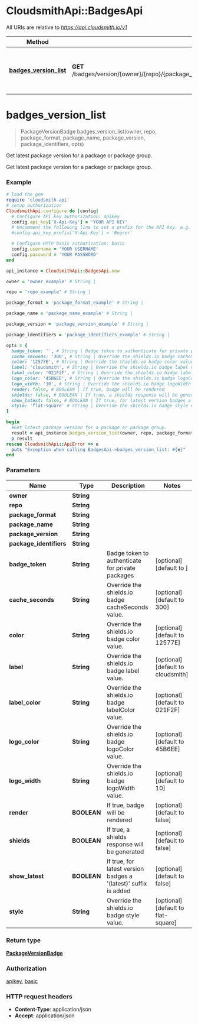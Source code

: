 # CloudsmithApi::BadgesApi

All URIs are relative to *https://api.cloudsmith.io/v1*

Method | HTTP request | Description
------------- | ------------- | -------------
[**badges_version_list**](BadgesApi.md#badges_version_list) | **GET** /badges/version/{owner}/{repo}/{package_format}/{package_name}/{package_version}/{package_identifiers}/ | Get latest package version for a package or package group.


# **badges_version_list**
> PackageVersionBadge badges_version_list(owner, repo, package_format, package_name, package_version, package_identifiers, opts)

Get latest package version for a package or package group.

Get latest package version for a package or package group.

### Example
```ruby
# load the gem
require 'cloudsmith-api'
# setup authorization
CloudsmithApi.configure do |config|
  # Configure API key authorization: apikey
  config.api_key['X-Api-Key'] = 'YOUR API KEY'
  # Uncomment the following line to set a prefix for the API key, e.g. 'Bearer' (defaults to nil)
  #config.api_key_prefix['X-Api-Key'] = 'Bearer'

  # Configure HTTP basic authorization: basic
  config.username = 'YOUR USERNAME'
  config.password = 'YOUR PASSWORD'
end

api_instance = CloudsmithApi::BadgesApi.new

owner = 'owner_example' # String | 

repo = 'repo_example' # String | 

package_format = 'package_format_example' # String | 

package_name = 'package_name_example' # String | 

package_version = 'package_version_example' # String | 

package_identifiers = 'package_identifiers_example' # String | 

opts = { 
  badge_token: '', # String | Badge token to authenticate for private packages
  cache_seconds: '300', # String | Override the shields.io badge cacheSeconds value.
  color: '12577E', # String | Override the shields.io badge color value.
  label: 'cloudsmith', # String | Override the shields.io badge label value.
  label_color: '021F2F', # String | Override the shields.io badge labelColor value.
  logo_color: '45B6EE', # String | Override the shields.io badge logoColor value.
  logo_width: '10', # String | Override the shields.io badge logoWidth value.
  render: false, # BOOLEAN | If true, badge will be rendered
  shields: false, # BOOLEAN | If true, a shields response will be generated
  show_latest: false, # BOOLEAN | If true, for latest version badges a '(latest)' suffix is added
  style: 'flat-square' # String | Override the shields.io badge style value.
}

begin
  #Get latest package version for a package or package group.
  result = api_instance.badges_version_list(owner, repo, package_format, package_name, package_version, package_identifiers, opts)
  p result
rescue CloudsmithApi::ApiError => e
  puts "Exception when calling BadgesApi->badges_version_list: #{e}"
end
```

### Parameters

Name | Type | Description  | Notes
------------- | ------------- | ------------- | -------------
 **owner** | **String**|  | 
 **repo** | **String**|  | 
 **package_format** | **String**|  | 
 **package_name** | **String**|  | 
 **package_version** | **String**|  | 
 **package_identifiers** | **String**|  | 
 **badge_token** | **String**| Badge token to authenticate for private packages | [optional] [default to ]
 **cache_seconds** | **String**| Override the shields.io badge cacheSeconds value. | [optional] [default to 300]
 **color** | **String**| Override the shields.io badge color value. | [optional] [default to 12577E]
 **label** | **String**| Override the shields.io badge label value. | [optional] [default to cloudsmith]
 **label_color** | **String**| Override the shields.io badge labelColor value. | [optional] [default to 021F2F]
 **logo_color** | **String**| Override the shields.io badge logoColor value. | [optional] [default to 45B6EE]
 **logo_width** | **String**| Override the shields.io badge logoWidth value. | [optional] [default to 10]
 **render** | **BOOLEAN**| If true, badge will be rendered | [optional] [default to false]
 **shields** | **BOOLEAN**| If true, a shields response will be generated | [optional] [default to false]
 **show_latest** | **BOOLEAN**| If true, for latest version badges a &#39;(latest)&#39; suffix is added | [optional] [default to false]
 **style** | **String**| Override the shields.io badge style value. | [optional] [default to flat-square]

### Return type

[**PackageVersionBadge**](PackageVersionBadge.md)

### Authorization

[apikey](../README.md#apikey), [basic](../README.md#basic)

### HTTP request headers

 - **Content-Type**: application/json
 - **Accept**: application/json



